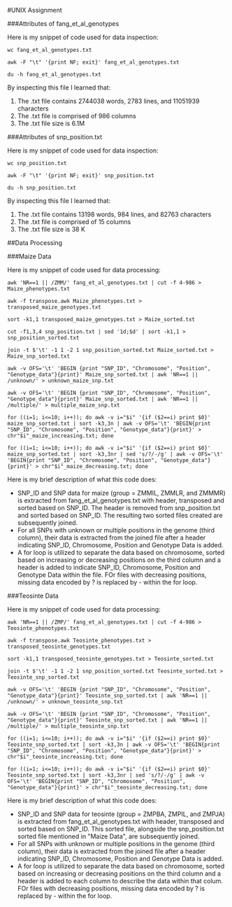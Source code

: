 #UNIX Assignment

###Attributes of fang_et_al_genotypes

Here is my snippet of code used for data inspection:

`wc fang_et_al_genotypes.txt`

`awk -F "\t" '{print NF; exit}' fang_et_al_genotypes.txt`

`du -h fang_et_al_genotypes.txt`

By inspecting this file I learned that:

1. The .txt file contains 2744038 words, 2783 lines, and 11051939 characters
2. The .txt file is comprised of 986 columns
3. The .txt file size is 6.1M

###Attributes of snp_position.txt

Here is my snippet of code used for data inspection:

`wc snp_position.txt`

`awk -F "\t" '{print NF; exit}' snp_position.txt`

`du -h snp_position.txt`

By inspecting this file I learned that:

1. The .txt file contains 13198 words, 984 lines, and 82763 characters
2. The .txt file is comprised of 15 columns 
3. The .txt file size is 38 K 

##Data Processing

###Maize Data

Here is my snippet of code used for data processing:

`awk 'NR==1 || /ZMM/' fang_et_al_genotypes.txt | cut -f 4-986 > Maize_phenotypes.txt`

`awk -f transpose.awk Maize_phenotypes.txt > transposed_maize_genotypes.txt`

`sort -k1,1 transposed_maize_genotypes.txt > Maize_sorted.txt`

`cut -f1,3,4 snp_position.txt | sed '1d;$d' | sort -k1,1 > snp_position_sorted.txt`

`join -t $'\t' -1 1 -2 1 snp_position_sorted.txt Maize_sorted.txt > Maize_snp_sorted.txt`

`awk -v OFS='\t' 'BEGIN {print "SNP_ID", "Chromosome", "Position", "Genotype_data"}{print}' Maize_snp_sorted.txt | awk 'NR==1 || /unknown/' > unknown_maize_snp.txt`

`awk -v OFS='\t' 'BEGIN {print "SNP_ID", "Chromosome", "Position", "Genotype_data"}{print}' Maize_snp_sorted.txt | awk 'NR==1 || /multiple/' > multiple_maize_snp.txt`

`for ((i=1; i<=10; i++)); do awk -v i="$i" '{if ($2==i) print $0}' maize_snp_sorted.txt | sort -k3,3n | awk -v OFS='\t' 'BEGIN{print "SNP_ID", "Chromosome", "Position", "Genotype_data"}{print}' > chr"$i"_maize_increasing.txt; done`

`for ((i=1; i<=10; i++)); do awk -v i="$i" '{if ($2==i) print $0}' maize_snp_sorted.txt | sort -k3,3nr | sed 's/?/-/g' | awk -v OFS='\t' 'BEGIN{print "SNP_ID", "Chromosome", "Position", "Genotype_data"}{print}' > chr"$i"_maize_decreasing.txt; done`

Here is my brief description of what this code does:

* SNP_ID and SNP data for maize (group = ZMMIL, ZMMLR, and ZMMMR) is extracted from fang_et_al_genotypes.txt with header, transposed and sorted based on SNP_ID. The header is removed from snp_position.txt and sorted based on SNP_ID. The resulting two sorted files created are subsequently joined.
* For all SNPs with unknown or multiple positions in the genome (third column), their data is extracted from the joined file after a header indicating SNP_ID, Chromosome, Position and Genotype Data is added.
* A for loop is utilized to separate the data based on chromosome, sorted based on increasing or decreasing positions on the third column and a header is added to indicate SNP_ID, Chromosome, Position and Genotype Data within the file. FOr files with decreasing positions, missing data encoded by ? is replaced by - within the for loop. 

###Teosinte Data

Here is my snippet of code used for data processing:

`awk 'NR==1 || /ZMP/' fang_et_al_genotypes.txt | cut -f 4-986 > Teosinte_phenotypes.txt`

`awk -f transpose.awk Teosinte_phenotypes.txt > transposed_teosinte_genotypes.txt`

`sort -k1,1 transposed_teosinte_genotypes.txt > Teosinte_sorted.txt`

`join -t $'\t' -1 1 -2 1 snp_position_sorted.txt Teosinte_sorted.txt > Teosinte_snp_sorted.txt`

`awk -v OFS='\t' 'BEGIN {print "SNP_ID", "Chromosome", "Position", "Genotype_data"}{print}' Teosinte_snp_sorted.txt | awk 'NR==1 || /unknown/' > unknown_teosinte_snp.txt`

`awk -v OFS='\t' 'BEGIN {print "SNP_ID", "Chromosome", "Position", "Genotype_data"}{print}' Teosinte_snp_sorted.txt | awk 'NR==1 || /multiple/' > multiple_teosinte_snp.txt`

`for ((i=1; i<=10; i++)); do awk -v i="$i" '{if ($2==i) print $0}' Teosinte_snp_sorted.txt | sort -k3,3n | awk -v OFS='\t' 'BEGIN{print "SNP_ID", "Chromosome", "Position", "Genotype_data"}{print}' > chr"$i"_teosinte_increasing.txt; done`

`for ((i=1; i<=10; i++)); do awk -v i="$i" '{if ($2==i) print $0}' Teosinte_snp_sorted.txt | sort -k3,3nr | sed 's/?/-/g' | awk -v OFS='\t' 'BEGIN{print "SNP_ID", "Chromosome", "Position", "Genotype_data"}{print}' > chr"$i"_teosinte_decreasing.txt; done`

Here is my brief description of what this code does:

* SNP_ID and SNP data for teosinte (group = ZMPBA, ZMPIL, and ZMPJA) is extracted from fang_et_al_genotypes.txt with header, transposed and sorted based on SNP_ID. This sorted file, alongside the snp_position.txt sorted file mentioned in "Maize Data", are subsequently joined.
* For all SNPs with unknown or multiple positions in the genome (third column), their data is extracted from the joined file after a header indicating SNP_ID, Chromosome, Position and Genotype Data is added.
* A for loop is utilized to separate the data based on chromosome, sorted based on increasing or decreasing positions on the third column and a header is added to each column to describe the data within that colum. FOr files with decreasing positions, missing data encoded by ? is replaced by - within the for loop. 
